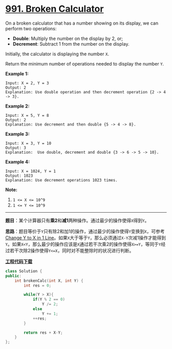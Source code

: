 # [991. Broken Calculator](https://leetcode.com/problems/broken-calculator/)

On a broken calculator that has a number showing on its display, we can perform two operations:

- **Double**: Multiply the number on the display by 2, or;
- **Decrement**: Subtract 1 from the number on the display.

Initially, the calculator is displaying the number `X`.

Return the minimum number of operations needed to display the number `Y`.



**Example 1:**

```
Input: X = 2, Y = 3
Output: 2
Explanation: Use double operation and then decrement operation {2 -> 4 -> 3}.
```

**Example 2:**

```
Input: X = 5, Y = 8
Output: 2
Explanation: Use decrement and then double {5 -> 4 -> 8}.
```

**Example 3:**

```
Input: X = 3, Y = 10
Output: 3
Explanation:  Use double, decrement and double {3 -> 6 -> 5 -> 10}.
```

**Example 4:**

```
Input: X = 1024, Y = 1
Output: 1023
Explanation: Use decrement operations 1023 times.
```



**Note:**

1. `1 <= X <= 10^9`
2. `1 <= Y <= 10^9`

-----

**题目**：某个计算器只有**乘2**和**减1**两种操作。通过最少的操作使得`X`得到`Y`。

**思路**：题目等价于`Y`只有除2和加1的操作，通过最少的操作使得`Y`变换到`X`，可参考[Change Y to X in 1 Line](https://leetcode.com/problems/broken-calculator/discuss/234484/JavaC++Python-Change-Y-to-X-in-1-Line)。如果`X`大于等于`Y`，那么必须通过`X-Y`次减1操作才能得到`Y`。如果`X<Y`，那么最少的操作应该是`X`通过若干次乘2的操作使得`X>=Y`，等同于`Y`经过若干次除2操作使得`Y<=X`，同时对不能整除时的状况进行判断。

[**工程代码下载**](https://github.com/shenkh/leetcode)

```cpp
class Solution {
public:
    int brokenCalc(int X, int Y) {
        int res = 0;

        while(Y > X){
            if(Y % 2 == 0)
                Y /= 2;
            else
                Y += 1;
            ++res;
        }

        return res + X-Y;
    }
};
```
